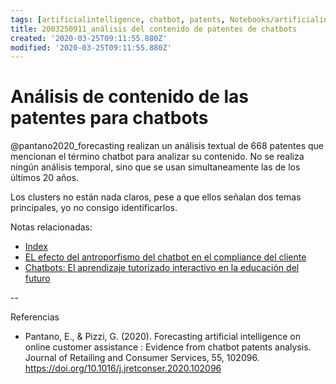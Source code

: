 ```yaml
---
tags: [artificialintelligence, chatbot, patents, Notebooks/artificialintelligence, Notebooks/methods]
title: 2003250911_análisis del contenido de patentes de chatbots
created: '2020-03-25T09:11:55.880Z'
modified: '2020-03-25T09:11:55.880Z'
---
```


# Análisis de contenido de las patentes para chatbots

@pantano2020_forecasting realizan un análisis textual de 668 patentes que mencionan el término chatbot para analizar su contenido. No se realiza ningún análisis temporal, sino que se usan simultaneamente las de los últimos 20 años. 

Los clusters no están nada claros, pese a que ellos señalan dos temas principales, yo no consigo identificarlos.

Notas relacionadas:

- [Index](_2003101705_index.md)
- [EL efecto del antroporfismo del chatbot en el compliance del cliente](2003241127_chatbotsycustomercompliance.md)
- [Chatbots: El aprendizaje tutorizado interactivo en la educación del futuro](2003101700_aprendizaje_interactivo_educacion_futuro.md)

--

Referencias

- Pantano, E., & Pizzi, G. (2020). Forecasting artificial intelligence on online customer assistance : Evidence from chatbot patents analysis. Journal of Retailing and Consumer Services, 55, 102096. https://doi.org/10.1016/j.jretconser.2020.102096